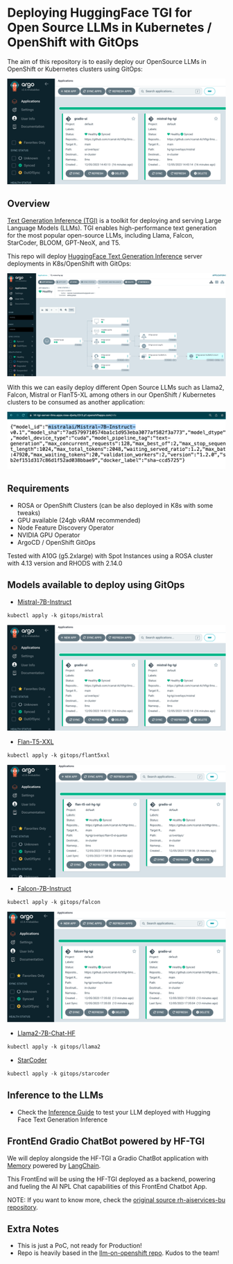 # Deploying HuggingFace TGI for Open Source LLMs in Kubernetes / OpenShift with GitOps

The aim of this repository is to easily deploy our OpenSource LLMs in OpenShift or Kubernetes clusters using GitOps: 

![LLM0](/assets/llm0.png)

## Overview

[Text Generation Inference (TGI)](https://huggingface.co/docs/text-generation-inference/index) is a toolkit for deploying and serving Large Language Models (LLMs). TGI enables high-performance text generation for the most popular open-source LLMs, including Llama, Falcon, StarCoder, BLOOM, GPT-NeoX, and T5.

This repo will deploy [HuggingFace Text Generation Inference](https://github.com/huggingface/text-generation-inference) server deployments in K8s/OpenShift with GitOps:

![LLM2](/assets/llm1.png)

With this we can easily deploy different Open Source LLMs such as Llama2, Falcon, Mistral or FlanT5-XL among others in our OpenShift / Kubernetes clusters to be consumed as another application:

![LLM2](/assets/llm4.png)

## Requirements

- ROSA or OpenShift Clusters (can be also deployed in K8s with some tweaks)
- GPU available (24gb vRAM recommended)
- Node Feature Discovery Operator
- NVIDIA GPU Operator
- ArgoCD / OpenShift GitOps

Tested with A10G (g5.2xlarge) with Spot Instances using a ROSA cluster with 4.13 version and RHODS with 2.14.0

## Models available to deploy using GitOps

- [Mistral-7B-Instruct](https://huggingface.co/mistralai/Mistral-7B-Instruct-v0.1)

```md
kubectl apply -k gitops/mistral
```

![LLM0](/assets/llm0.png)

- [Flan-T5-XXL](https://huggingface.co/google/flan-t5-xxl)

```md
kubectl apply -k gitops/flant5xxl
```

![LLM0](/assets/llm8.png)

- [Falcon-7B-Instruct](https://huggingface.co/tiiuae/falcon-7b-instruct)

```md
kubectl apply -k gitops/falcon
```

![LLM0](/assets/llm7.png)

- [Llama2-7B-Chat-HF](https://huggingface.co/meta-llama/Llama-2-7b-chat-hf)

```md
kubectl apply -k gitops/llama2
```

- [StarCoder](https://huggingface.co/bigcode/starcoder)

```md
kubectl apply -k gitops/starcoder
```

## Inference to the LLMs

* Check the [Inference Guide](./inference/README.md) to test your LLM deployed with Hugging Face Text Generation Inference 

## FrontEnd Gradio ChatBot powered by HF-TGI

We will deploy alongside the HF-TGI a Gradio ChatBot application with [Memory](https://python.langchain.com/docs/modules/memory/types/buffer) powered by [LangChain](https://python.langchain.com/docs/get_started/introduction).

This FrontEnd will be using the HF-TGI deployed as a backend, powering and fueling the AI NPL Chat capabilities of this FrontEnd Chatbot App.



NOTE: If you want to know more, check the [original source rh-aiservices-bu repository](https://github.com/rh-aiservices-bu/llm-on-openshift/blob/main/examples/ui/gradio/gradio-hftgi-memory/README.md). 

## Extra Notes

- This is just a PoC, not ready for Production!
- Repo is heavily based in the [llm-on-openshift repo](https://github.com/rh-aiservices-bu/llm-on-openshift/tree/main/hf_tgis_deployment). Kudos to the team!